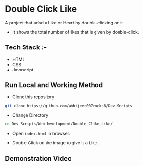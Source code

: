 # Double Click Like

A project that adsd a Like or Heart by double-clicking on it.
* It shows the total number of likes that is given by double-click.

## Tech Stack :-

- HTML
- CSS
- Javascript

## Run Local and Working Method

* Clone this repository

```bash
git clone https://github.com/abhijeet007rocks8/Dev-Scripts
```

* Change Directory

```bash
cd Dev-Scripts/Web Development/Double_Clike_Like/
```

* Open `index.html` in browser.

* Double Click on the image to give it a Like.

## Demonstration Video
